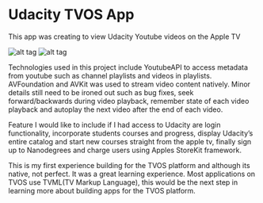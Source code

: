 <H1>Udacity TVOS App </H1>

This app was creating to view Udacity Youtube videos on the Apple TV

![alt tag](http://i.imgur.com/O29FWQI.gif) ![alt tag](http://i.imgur.com/O29FWQI.gif)

Technologies used in this project include YoutubeAPI to access metadata from youtube such as channel playlists and videos in playlists. AVFoundation and AVKit was used to stream video content natively.  Minor details still need to be ironed out such as bug fixes, seek forward/backwards during video playback, remember state of each video playback and autoplay the next video after the end of each video.

Feature I would like to include if I had access to Udacity are login functionality, incorporate students courses and progress, display Udacity’s entire catalog and start new courses straight from the apple tv, finally sign up to Nanodegrees and charge users using Apples StoreKit framework. 

This is my first experience building for the TVOS platform and although its native, not perfect. It was a great learning experience. Most applications on TVOS use TVML(TV Markup Language), this would be the next step in learning more about building apps for the TVOS platform.

